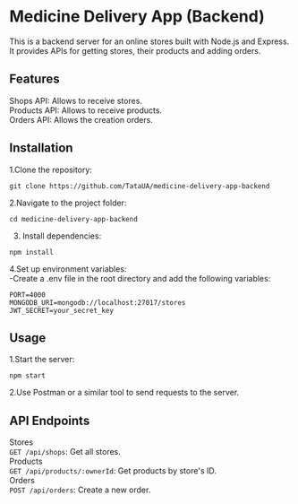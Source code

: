 # Medicine Delivery App (Backend)

This is a backend server for an online stores built with Node.js and Express. It provides APIs for getting stores, their products and adding orders.

## Features

Shops API: Allows to receive stores.\
Products API: Allows to receive products.\
Orders API: Allows the creation orders.

## Installation

1.Clone the repository:

```
git clone https://github.com/TataUA/medicine-delivery-app-backend
```

2.Navigate to the project folder:

```
cd medicine-delivery-app-backend
```

3. Install dependencies:

```
npm install
```

4.Set up environment variables:\
-Create a .env file in the root directory and add the following variables:

```
PORT=4000
MONGODB_URI=mongodb://localhost:27017/stores
JWT_SECRET=your_secret_key
```

## Usage

1.Start the server:

```
npm start
```

2.Use Postman or a similar tool to send requests to the server.

## API Endpoints

Stores\
`GET /api/shops`: Get all stores.\
Products\
`GET /api/products/:ownerId`: Get products by store's ID.\
Orders\
`POST /api/orders`: Create a new order.
